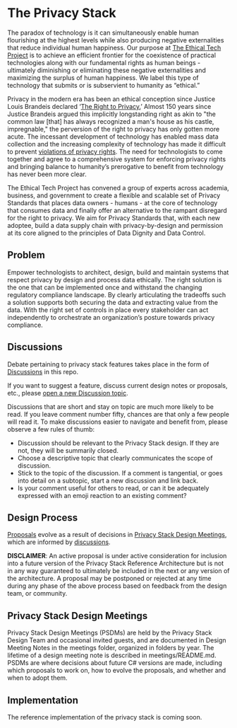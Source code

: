 # The Privacy Stack
The paradox of technology is it can simultaneously enable human flourishing at the highest levels while also producing negative externalities that reduce individual human happiness. Our purpose at [The Ethical Tech Project](https://www.ethicaltechproject.com/) is to achieve an efficient frontier for the coexistence of practical technologies along with our fundamental rights as human beings - ultimately diminishing or eliminating these negative externalities and maximizing the surplus of human happiness. We label this type of technology that submits or is subservient to humanity as “ethical.”

Privacy in the modern era has been an ethical conception since Justice Louis Brandeis declared ‘[The Right to Privacy.](https://www.jstor.org/stable/1321160?refreqid=excelsior%3A0e7c445047026a2f7f18fc69652a3d89&seq=1)’  Almost 150 years since Justice Brandeis argued this implicitly longstanding right as akin to "the common law [that] has always recognized a man's house as his castle, impregnable," the perversion of the right to privacy has only gotten more acute. The incessant development of technology has enabled mass data collection and the increasing complexity of technology has made it difficult to prevent [violations of privacy rights](https://www.ethicaltechproject.com/privacy). The need for technologists to come together and agree to a comprehensive system for enforcing privacy rights and bringing balance to humanity’s prerogative to benefit from technology has never been more clear.

The Ethical Tech Project has convened a group of experts across academia, business, and government to create a flexible and scalable set of Privacy Standards that places data owners - humans - at the core of technology that consumes data and finally offer an alternative to the rampant disregard for the right to privacy. We aim for Privacy Standards that, with each new adoptee, build a data supply chain with privacy-by-design and permission at its core aligned to the principles of Data Dignity and Data Control.

## Problem
Empower technologists to architect, design, build and maintain systems that respect privacy by design and process data ethically. The right solution is the one that can be implemented once and withstand the changing regulatory compliance landscape. By clearly articulating the tradeoffs such a solution supports both securing the data and extracting value from the data. With the right set of controls in place every stakeholder can act independently to orchestrate an organization’s posture towards privacy compliance.

## Discussions
Debate pertaining to privacy stack features takes place in the form of [Discussions](https://github.com/ethical-tech-project/the-privacy-stack/discussions) in this repo.

If you want to suggest a feature, discuss current design notes or proposals, etc., please [open a new Discussion topic](https://github.com/ethical-tech-project/the-privacy-stack/discussions/new).

Discussions that are short and stay on topic are much more likely to be read. If you leave comment number fifty, chances are that only a few people will read it. To make discussions easier to navigate and benefit from, please observe a few rules of thumb:

- Discussion should be relevant to the Privacy Stack design. If they are not, they will be summarily closed.
- Choose a descriptive topic that clearly communicates the scope of discussion.
- Stick to the topic of the discussion. If a comment is tangential, or goes into detail on a subtopic, start a new discussion and link back.
- Is your comment useful for others to read, or can it be adequately expressed with an emoji reaction to an existing comment?

## Design Process
[Proposals](proposals) evolve as a result of decisions in [Privacy Stack Design Meetings](meetings), which are informed by [discussions](https://github.com/ethical-tech-project/the-privacy-stack/discussions).

**DISCLAIMER**: An active proposal is under active consideration for inclusion into a future version of the Privacy Stack Reference Architecture but is not in any way guaranteed to ultimately be included in the next or any version of the architecture. A proposal may be postponed or rejected at any time during any phase of the above process based on feedback from the design team, or community.

## Privacy Stack Design Meetings
Privacy Stack Design Meetings (PSDMs) are held by the Privacy Stack Design Team and occasional invited guests, and are documented in Design Meeting Notes in the meetings folder, organized in folders by year. The lifetime of a design meeting note is described in meetings/README.md. PSDMs are where decisions about future C# versions are made, including which proposals to work on, how to evolve the proposals, and whether and when to adopt them.

## Implementation

The reference implementation of the privacy stack is coming soon.

